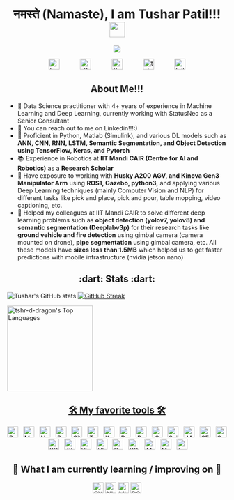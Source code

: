 <h1 align="center">
   नमस्ते (Namaste), I am Tushar Patil!!!
  <img src="https://media.giphy.com/media/WqR7WfQVrpXNcmrm81/giphy.gif" width="35">
</h1>

<!-- Typing SVG by DenverCoder1 - https://github.com/DenverCoder1/readme-typing-svg -->
<p align="center">
<a href="https://github.com/DenverCoder1/readme-typing-svg"><img src="https://readme-typing-svg.herokuapp.com/?lines=Always+up+for+new+challenges;Self+taught+Data+Scientist;4+%2B%20years+of+work+experience&font=Fira%20Code&center=true&width=440&height=45&vCenter=true&size=22"></a>
</p>

<!-- Social icons section -->
<p align="center">
  <a href="https://www.linkedin.com/in/tushar-patil-7a6008a4/"><img height=25 alt="LinkedIn" title="LinkedIn" src="https://img.shields.io/badge/LinkedIn-0A66C2.svg?style=for-the-badge&logo=LinkedIn&logoColor=white"></a>
  &#8287;&#8287;&#8287;&#8287;&#8287;&#8287;&#8287;&#8287;&#8287;&#8287;
  <a href="mailto:tusharpatil487@gmail.com"><img height=25 alt="Gmail" title="Gmail" src="https://img.shields.io/badge/Gmail-EA4335.svg?style=for-the-badge&logo=Gmail&logoColor=white"></a>
  &#8287;&#8287;&#8287;&#8287;&#8287;&#8287;&#8287;&#8287;&#8287;&#8287;
  <a href="https://www.youtube.com/channel/UC98XtEaTDg-PBRb8j1eCukw"><img height=25 alt="YouTube" title="YouTube" src="https://img.shields.io/badge/YouTube-FF0000.svg?style=for-the-badge&logo=YouTube&logoColor=white"></a>
  &#8287;&#8287;&#8287;&#8287;&#8287;&#8287;&#8287;&#8287;&#8287;&#8287;
  <a href="https://github.com/tshr-d-dragon?tab=repositories&sort=stargazers">
    <img alt="total stars" title="Total stars on GitHub" src="https://custom-icon-badges.herokuapp.com/badge/dynamic/json?logo=star&color=55960c&labelColor=488207&label=Stars&style=for-the-badge&query=%24.stars&url=https://api.github-star-counter.workers.dev/user/tshr-d-dragon" height=25/></a>
  &#8287;&#8287;&#8287;&#8287;&#8287;&#8287;&#8287;&#8287;&#8287;&#8287;
  <a href="https://github.com/tshr-d-dragon?tab=followers">
    <img alt="followers" title="Follow me on Github" src="https://custom-icon-badges.herokuapp.com/github/followers/tshr-d-dragon?color=236ad3&labelColor=1155ba&style=for-the-badge&logo=person-add&label=Followers&logoColor=white" height=25 /></a>
</p>

<h2 align="center"> About Me!!! </h2>

- 🔭 Data Science practitioner with 4+ years of experience in Machine Learning and Deep Learning, currently working with StatusNeo as a Senior Consultant
- 💬 You can reach out to me on Linkedin!!!:)
- 🚀 Proficient in Python, Matlab (Simulink), and various DL models such as **ANN, CNN, RNN, LSTM, Semantic Segmentation, and Object Detection using TensorFlow, Keras, and Pytorch**
- 📚 Experience in Robotics at **IIT Mandi CAIR (Centre for AI and Robotics)** as a **Research Scholar**
- 🤖 Have exposure to working with **Husky A200 AGV, and Kinova Gen3 Manipulator Arm** using **ROS1, Gazebo, python3,** and applying various Deep Learning techniques (mainly Computer Vision and NLP) for different tasks like pick and place, pick and pour, table mopping, video captioning, etc.
- 🤖 Helped my colleagues at IIT Mandi CAIR to solve different deep learning problems such as **object detection (yolov7, yolov8) and semantic segmentation (Deeplabv3p)** for their research tasks like **ground vehicle and fire detection** using gimbal camera (camera mounted on drone), **pipe segmentation** using gimbal camera, etc. All these models have **sizes less than 1.5MB** which helped us to get faster predictions with mobile infrastructure (nvidia jetson nano)


<h2 align="center"> :dart: Stats :dart:</h2>
<p align="center">
        
   ![Tushar's GitHub stats](https://github-readme-stats.vercel.app/api?username=tshr-d-dragon&show_icons=true&theme=radical)
   [![GitHub Streak](https://streak-stats.demolab.com/?user=tshr-d-dragon&theme=radical)](https://git.io/streak-stats)
   
   <!-- https://github.com/ashutosh00710/github-readme-activity-graph -->
   <!-- <a href="https://github.com/ashutosh00710/github-readme-activity-graph"><img alt="tshr-d-dragon's Activity Graph" src="https://activity-graph.herokuapp.com/graph?     
   username=tshr-d-dragon&bg_color=1F222E&color=F8D866&line=F85D7F&point=FFFFFF&hide_border=true" /></a> -->
</p>


<a href="https://github.com/anuraghazra/github-readme-stats">
     <img alt="tshr-d-dragon's Top Languages" src="https://github-readme-stats.vercel.app/api/top-langs/?username=tshr-d-dragon&langs_count=5&layout=compact&theme=react&hide_border=true&bg_color=1F222E&title_color=F85D7F&icon_color=F8D866&" height="196px"/>

<h2 align="center"> 🛠️ My favorite tools 🛠️</h2>

<p align="center">
    <a href="https://github.com/search?q=user%3ADenverCoder1+language%3Apython"><img alt="Python" src="https://img.shields.io/badge/Python-3776AB.svg?style=for-the-badge&logo=Python&logoColor=white" height="25"></a>&#8287;&#8287;
    <a href="https://github.com/search?q=user%3ADenverCoder1+language%3Amarkdown"><img alt="Markdown" src="https://img.shields.io/badge/Jupyter-F37626.svg?style=for-the-badge&logo=Jupyter&logoColor=white" height="25"></a>&#8287;&#8287;
    <a href="#"><img alt="NumPy" src="https://img.shields.io/badge/NumPy-013243.svg?style=for-the-badge&logo=NumPy&logoColor=white" height="25"></a>&#8287;&#8287;
    <a href="#"><img alt="Pandas" src="https://img.shields.io/badge/pandas-150458.svg?style=for-the-badge&logo=pandas&logoColor=white" height="25"></a>&#8287;&#8287;
    <a href="#"><img alt="GitHub" src="https://img.shields.io/badge/GitHub-181717.svg?style=for-the-badge&logo=GitHub&logoColor=white" height="25"></a>&#8287;&#8287;
    <a href="#"><img alt="TensorlFlow" src="https://img.shields.io/badge/TensorFlow-FF6F00.svg?style=for-the-badge&logo=TensorFlow&logoColor=white" height="25" ></a>&#8287;&#8287;
    <a href="#"><img alt="Keras" src="https://img.shields.io/badge/Keras-D00000.svg?style=for-the-badge&logo=Keras&logoColor=white" height="25" ></a>&#8287;&#8287;
    <a href="#"><img alt="Docker" src="https://img.shields.io/badge/Docker-2496ED.svg?style=for-the-badge&logo=Docker&logoColor=white" height="25" ></a>&#8287;&#8287;
    <a href="#"><img alt="Pytorch" src="https://img.shields.io/badge/PyTorch-EE4C2C.svg?style=for-the-badge&logo=PyTorch&logoColor=white" height="25" ></a>&#8287;&#8287;
    <a href="#"><img alt="ONNX" src="https://img.shields.io/badge/ONNX-005CED.svg?style=for-the-badge&logo=ONNX&logoColor=white" height="25" ></a>&#8287;&#8287;
    <a href="#"><img alt="Scikit-learn" src="https://img.shields.io/badge/scikitlearn-F7931E.svg?style=for-the-badge&logo=scikit-learn&logoColor=white" height="25" ></a>&#8287;&#8287;
    <a href="#"><img alt="MATPLOTLIB" src="https://img.shields.io/badge/Matplotlib-yellowgreen.svg?logo=matplotlib&logoColor=white" height="25" ></a>&#8287;&#8287;
    <a href="#"><img alt="SEABORN" src="https://img.shields.io/badge/Seaborn-9cf.svg?logo=seaborn&logoColor=white" height="25" ></a>&#8287;&#8287;
    <a href="#"><img alt="OpenCV" src="https://img.shields.io/badge/OpenCV-5C3EE8.svg?style=for-the-badge&logo=OpenCV&logoColor=white" height="25" ></a>&#8287;&#8287;
    <a href="#"><img alt="YOLO" src="https://img.shields.io/badge/YOLO-00FFFF.svg?style=for-the-badge&logo=YOLO&logoColor=black" height="25" ></a>&#8287;&#8287;
    <a href="#"><img alt="Stack Overflow" src="https://img.shields.io/badge/Stack%20Overflow-F58025.svg?style=for-the-badge&logo=Stack-Overflow&logoColor=white" height="25" ></a>&#8287;&#8287;
    <a href="#"><img alt="Visual Studio Code" src="https://img.shields.io/badge/Visual%20Studio%20Code-007ACC.svg?style=for-the-badge&logo=Visual-Studio-Code&logoColor=white" height="25"></a>&#8287;&#8287;
    <a href="#"><img alt="Ubuntu" src="https://img.shields.io/badge/Ubuntu-E95420.svg?style=for-the-badge&logo=Ubuntu&logoColor=white" height="25" ></a>&#8287;&#8287;
    <a href="#"><img alt="Colab" src="https://img.shields.io/badge/Google%20Colab-F9AB00.svg?style=for-the-badge&logo=Google-Colab&logoColor=white" height="25" ></a>&#8287;&#8287;
    <a href="#"><img alt="ROS" src="https://img.shields.io/badge/ros-%230A0FF9.svg?style=for-the-badge&logo=ros&logoColor=white" height="25" ></a>&#8287;&#8287;
    <a href="#"><img alt="Microsoft-Office" src="https://img.shields.io/badge/Microsoft%20Office-D83B01.svg?style=for-the-badge&logo=Microsoft-Office&logoColor=white" height="25" ></a>&#8287;&#8287;
    <a href="#"><img alt="Markdown" src="https://img.shields.io/badge/Markdown-000000.svg?style=for-the-badge&logo=Markdown&logoColor=white" height="25" ></a>&#8287;&#8287;
    <a href="#"><img alt="LaTeX" src="https://img.shields.io/badge/LaTeX-008080.svg?style=for-the-badge&logo=LaTeX&logoColor=white" height="25" ></a>&#8287;&#8287;

</p>

<h2 align="center"> 📖 What I am currently learning / improving on 📖 </h2>

<p align="center">
    <a href="#"><img alt="CV" src="https://img.shields.io/badge/CV-red.svg?logo=cv&logoColor=white" height="25"></a>
    <a href="#"><img alt="NLP" src="https://img.shields.io/badge/NLP-%23276DC3.svg?logo=nlp&logoColor=white" height="25" ></a>
    <a href="#"><img alt="MLOps" src="https://img.shields.io/badge/MLOps-00f.svg?logo=mlops&logoColor=white" height="25"></a>
    <a href="#"><img alt="DSA" src="https://img.shields.io/badge/DSA-013243.svg?logo=DSA&logoColor=white" height="25" ></a>

</p> 
 
